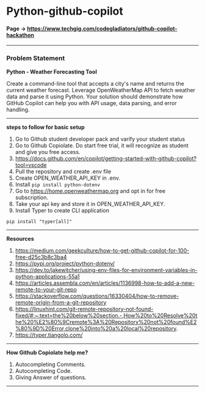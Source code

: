 # Python-github-copilot

#### Page -> https://www.techgig.com/codegladiators/github-copilot-hackathon

---

### Problem Statement

**Python - Weather Forecasting Tool**

Create a command-line tool that accepts a city's name and returns the current weather forecast. Leverage OpenWeatherMap API to fetch weather data and parse it using Python. Your solution should demonstrate how GitHub Copilot can help you with API usage, data parsing, and error handling.

---

**steps to follow for basic setup**

1. Go to Github student developer pack and varify your student status
2. Go to Github Copiolate. Do start free trial, it will recognize as student and give you free access.
3. https://docs.github.com/en/copilot/getting-started-with-github-copilot?tool=vscode
4. Pull the repository and create .env file
5. Create OPEN_WEATHER_API_KEY in .env.
6. Install `pip install python-dotenv`
7. Go to https://home.openweathermap.org and opt in for free subscription.
8. Take your api key and store it in OPEN_WEATHER_API_KEY.
9. Install Typer to create CLI application

```
pip install "typer[all]"
```

---

**Resources**

1. https://medium.com/geekculture/how-to-get-github-copilot-for-100-free-d25c3b8c3ba4
2. https://pypi.org/project/python-dotenv/
3. https://dev.to/jakewitcher/using-env-files-for-environment-variables-in-python-applications-55a1
4. https://articles.assembla.com/en/articles/1136998-how-to-add-a-new-remote-to-your-git-repo
5. https://stackoverflow.com/questions/16330404/how-to-remove-remote-origin-from-a-git-repository
6. https://linuxhint.com/git-remote-repository-not-found-fixed/#:~:text=the%20below%20section.-,How%20to%20Resolve%20the%20%E2%80%9Cremote%3A%20Repository%20not%20found%E2%80%9D%20Error,clone%20into%20a%20local%20repository.
7. https://typer.tiangolo.com/

---

**How Github Copiolate help me?**

1. Autocompleting Comments.
2. Autocompleting Code.
3. Giving Answer of questions.

---
